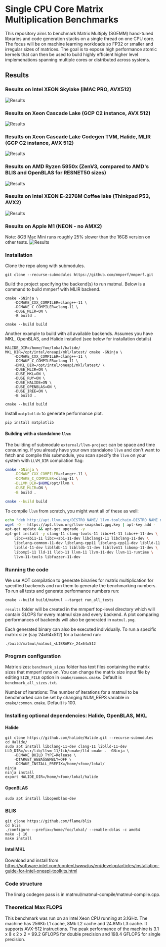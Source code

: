 # Single CPU Core Matrix Multiplication Benchmarks

This repository aims to benchmark Matrix Multiply (SGEMM) hand-tuned libraries and code generation stacks on a single thread on one CPU core. The focus will be on machine learning workloads so FP32 or smaller and irregular sizes of matrices. The goal is to expose high performance atomic kernels that can then be used to build highly efficient higher level implemenations spanning multiple cores or distributed across systems. 

## Results

### Results on Intel XEON Skylake (iMAC PRO, AVX512)
![Results](https://github.com/mmperf/mmperf/raw/main/official_results/skylake-avx512/2021-01-31_19-11-51-528540/matmul.png)

### Results on Xeon Cascade Lake (GCP C2 instance, AVX 512)
![Results](https://github.com/mmperf/mmperf/raw/main/official_results/cascadelake/2021-01-31_15-47-19-968148/matmul.png)

### Results on Xeon Cascade Lake Codegen TVM, Halide, MLIR (GCP C2 instance, AVX 512)
![Results](https://github.com/mmperf/mmperf/raw/main/official_results/skylake-avx512/2021-02-03_21-27-25-624537/matmul.png)

### Results on AMD Ryzen 5950x (ZenV3, compared to AMD's BLIS and OpenBLAS for RESNET50 sizes)
![Results](https://github.com/mmperf/mmperf/raw/main/official_results/znver2/2021-01-29_16-16-24-502902/matmul.png)

### Results on Intel XEON E-2276M Coffee lake (Thinkpad P53, AVX2)
![Results](https://github.com/mmperf/mmperf/raw/main/official_results/haswell/2021-02-03_14-06-35-488724/matmul.png)

### Results on Apple M1 (NEON - no AMX2)
Note: 8GB Mac Mini runs roughly 25% slower than the 16GB version on other tests.
![Results](https://github.com/mmperf/mmperf/raw/main/official_results/apple-a13/2021-01-26_15-39-08/matmul.png)

### Installation
Clone the repo along with submodules.

```
git clone --recurse-submodules https://github.com/mmperf/mmperf.git
```

Build the project specifying the backend(s) to run matmul. Below is a command to build mmperf with MLIR backend.

```
cmake -GNinja \
    -DCMAKE_CXX_COMPILER=clang++-11 \
    -DCMAKE_C_COMPILER=clang-11 \
    -DUSE_MLIR=ON \
    -B build .

cmake --build build
```

Another example to build with all available backends. Assumes you have MKL, OpenBLAS, and Halide installed (see below for installation details)

```
HALIDE_DIR=/home/foo/lokal/halide/ MKL_DIR=/opt/intel/oneapi/mkl/latest/ cmake -GNinja \
    -DCMAKE_CXX_COMPILER=clang++-11 \
    -DCMAKE_C_COMPILER=clang-11 \
    -DMKL_DIR=/opt/intel/oneapi/mkl/latest/ \
    -DUSE_MLIR=ON \
    -DUSE_MKL=ON \
    -DUSE_RUY=ON \
    -DUSE_HALIDE=ON \
    -DUSE_OPENBLAS=ON \
    -DUSE_IREE=ON \
    -B build .

cmake --build build
```

Install `matplotlib` to generate performance plot.

```
pip install matplotlib
```

#### Building with a standalone `llvm`
The building of submodule `external/llvm-project` can be space and time consuming. If you already have your own standalone `llvm` and don't want to fetch and compile this submodule, you scan specify the `llvm` on your system with `LLVM_DIR` compilation flag:

```bash
cmake -GNinja \
    -DCMAKE_CXX_COMPILER=clang++-11 \
    -DCMAKE_C_COMPILER=clang-11 \
    -DLLVM_DIR=$HOME/opt/llvm \
    -DUSE_MLIR=ON \
    -B build .

cmake --build build
```

To compile `llvm` from scratch, you might want all of these as well:

```bash
echo "deb http://apt.llvm.org/DISTRO_NAME/ llvm-toolchain-DISTRO_NAME main" >> /etc/apt/sources.list
wget -O - https://apt.llvm.org/llvm-snapshot.gpg.key | apt-key add -
apt-get update && apt-get upgrade -y
apt-get install -y clang-11 clang-tools-11 libc++1-11 libc++-11-dev \
    libc++abi1-11 libc++abi-11-dev libclang1-11 libclang-11-dev \
    libclang-common-11-dev libclang-cpp11 libclang-cpp11-dev liblld-11 \
    liblld-11-dev liblldb-11 liblldb-11-dev libllvm11 libomp-11-dev \
    libomp5-11 lld-11 lldb-11 llvm-11 llvm-11-dev llvm-11-runtime \
    llvm-11-tools libfuzzer-11-dev
```

### Running the code

We use AOT compilation to generate binaries for matrix multiplication for specified backends
and run them to generate the benchmarking numbers. To run all tests and generate performance numbers run: 

```
cmake --build build/matmul --target run_all_tests
```

`results` folder will be created in the mmperf top-level directory which will contain GLOPS for every matmul size and every backend. A plot comparing performances of backends will also be generated in `matmul.png`.  

Each generated binary can also be executed individually. To run a specific matrix size (say 24x64x512) for a backend run:

```
./build/matmul/matmul_<LIBRARY>_24x64x512
```

### Program configuration

Matrix sizes: `benchmark_sizes` folder has text files containing the matrix sizes that mmperf runs on. You can change the matrix size input file by editing `SIZE_FILE` option in `cmake/common.cmake`. Default is `benchmark_all_sizes.txt`.

Number of iterations: The number of iterations for a matmul to be benchmarked can be set by changing NUM_REPS variable in `cmake/common.cmake`. Default is 100.

### Installing optional dependencies: Halide, OpenBLAS, MKL

#### Halide
```
git clone https://github.com/halide/Halide.git --recurse-submodules
cd Halide/
sudo apt install libclang-11-dev clang-11 liblld-11-dev
LLD_DIR=/usr/lib/llvm-11/lib/cmake/lld cmake . -GNinja \
    -DCMAKE_BUILD_TYPE=Release \
    -DTARGET_WEBASSEMBLY=OFF \
    -DCMAKE_INSTALL_PREFIX=/home/<foo>/lokal/
ninja
ninja install
export HALIDE_DIR=/home/<foo>/lokal/halide
```

#### OpenBLAS
```
sudo apt install libopenblas-dev
```

### BLIS
```
git clone https://github.com/flame/blis
cd blis
./configure --prefix=/home/foo/lokal/ --enable-cblas -c amd64
make -j 16
make install
```

#### Intel MKL
Download and install from https://software.intel.com/content/www/us/en/develop/articles/installation-guide-for-intel-oneapi-toolkits.html

### Code structure

The linalg codegen pass is in matmul/matmul-compile/matmul-compile.cpp.

### Theoretical Max FLOPS

This benchmark was run on an Intel Xeon CPU running at 3.1GHz. The machine has 256Kb L1 cache, 8Mb L2 cache and 24.8Mb L3 cache. It supports AVX-512 instructions. The peak performance of the machine is 3.1 x 8 x 2 x 2 = 99.2 GFLOPS for double precision and 198.4 GFLOPS for single precision.

